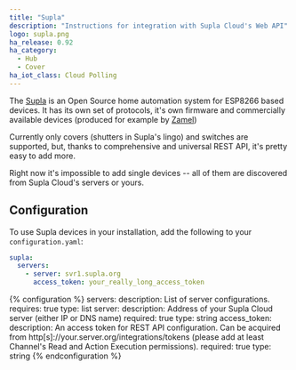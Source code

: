 ```yaml
---
title: "Supla"
description: "Instructions for integration with Supla Cloud's Web API"
logo: supla.png
ha_release: 0.92
ha_category:
  - Hub
  - Cover
ha_iot_class: Cloud Polling
---
```


The [Supla](http://supla.org) is an Open Source home automation system for ESP8266 based devices. It has its own set of protocols, it's own firmware and commercially available devices (produced for example by [Zamel](https://supla.zamel.pl/))

Currently only covers (shutters in Supla's lingo) and switches are supported, but, thanks to comprehensive and universal REST API, it's pretty easy to add more.

Right now it's impossible to add single devices -- all of them are discovered from Supla Cloud's servers or yours.

## Configuration

To use Supla devices in your installation, add the following to your `configuration.yaml`:

```yaml
supla:
  servers:
    - server: svr1.supla.org
      access_token: your_really_long_access_token
```

{% configuration %}
servers:
  description: List of server configurations.
  requires: true
  type: list
server:
  description: Address of your Supla Cloud server (either IP or DNS name)
  required: true
  type: string
access_token:
  description:
    An access token for REST API configuration. Can be acquired from
    http[s]://your.server.org/integrations/tokens (please add at least Channel's Read and Action Execution permissions).
  required: true
  type: string
{% endconfiguration %}
